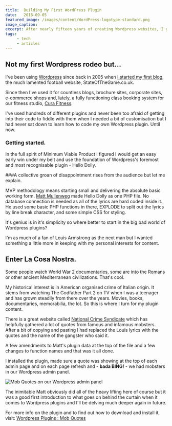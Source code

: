 ```yaml
---
title:  Building My First WordPress Plugin
date:   2018-09-05
featured_image: /images/content/WordPress-logotype-standard.png
image_caption: 
excerpt: After nearly fifteen years of creating Wordpress websites, I get around to building my first Wordpress plugin
tags: 
     - tech
     - articles
---
```

## Not my first Wordpress rodeo but...
I've been using [Wordpress](https://wordpress.org) since back in 2005 when [I started my first blog](https://alanhylands.com/i-want-to-be-a-football-writer-when-i-grow-up/), the much lamented football website, StateOfTheGame.co.uk.

Since then I've used it for countless blogs, brochure sites, corporate sites, e-commerce shops and, lately, a fully functioning class booking system for our fitness studio, [Cura Fitness](https://curafitness.com).

I've used hundreds of different plugins and never been too afraid of getting into their code to fiddle with them when I needed a bit of customisation but I had never sat down to learn how to code my own Wordpress plugin. Until now.

### Getting started.
In the full spirit of Minimum Viable Product I figured I would get an easy early win under my belt and use the foundation of Wordpress's foremost and most recognisable plugin - Hello Dolly.

###A collective groan of disappointment rises from the audience but let me explain.

MVP methodology means starting small and delivering the absolute basic working form. [Matt Mullenweg](https://ma.tt) made Hello Dolly as one PHP file. No database connection is needed as all of the lyrics are hard coded inside it. He used some basic PHP functions in there, EXPLODE to split out the lyrics by line break character, and some simple CSS for styling.

It's genius is in it's simplicity so where better to start in the big bad world of Wordpress plugins?

I'm as much of a fan of Louis Armstrong as the next man but I wanted something a little more in keeping with my personal interests for content.

## Enter La Cosa Nostra.

Some people watch World War 2 documentaries, some are into the Romans or other ancient Mediterranean civilizations. That's cool.

My historical interest is in American organised crime of Italian origin. It stems from watching The Godfather Part 2 on TV when I was a teenager and has grown steadily from there over the years. Movies, books, documentaries, memorabilia, the lot. So this is where I turn for my plugin content.

There is a great website called [National Crime Syndicate](https://www.nationalcrimesyndicate.com) which has helpfully gathered a lot of quotes from famous and infamous mobsters. After a bit of copying and pasting I had replaced the Louis lyrics with the quotes and the name of the gangster who said it.

A few amendments to Matt's plugin data at the top of the file and a few changes to function names and that was it all done.

I installed the plugin, made sure a quote was showing at the top of each admin page and on each page refresh and - <strong>bada BING!</strong> - we had mobsters in our Wordpress admin panel.

![Mob Quotes on our Wordpress admin panel](/images/content/wp-mob-quotes.jpg)

The inimitable Matt obviously did all of the heavy lifting here of course but it was a good first introduction to what goes on behind the curtain when it comes to Wordpress plugins and I'll be delving much deeper again in future.

For more info on the plugin and to find out how to download and install it, visit: [Wordpress Plugins : Mob Quotes](https://alanhylands.com/wp-plugins-mob-quotes/)
